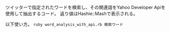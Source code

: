 ツイッターで指定されたワードを検索し、その関連語をYahoo Developer Apiを使用して抽出するコード。
返り値はHashie::Mashで表示される。

以下使い方。
`
ruby word_analysis_with_api.rb 検索ワード
`
